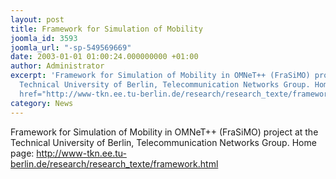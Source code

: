 ```yaml
---
layout: post
title: Framework for Simulation of Mobility
joomla_id: 3593
joomla_url: "-sp-549569669"
date: 2003-01-01 01:00:24.000000000 +01:00
author: Administrator
excerpt: 'Framework for Simulation of Mobility in OMNeT++ (FraSiMO) project at the
  Technical University of Berlin, Telecommunication Networks Group. Home page: <a
  href="http://www-tkn.ee.tu-berlin.de/research/research_texte/framework.html">http://www-tkn.ee.tu-berlin.de/research/research_texte/framework.html</a>'
category: News
---
```

Framework for Simulation of Mobility in OMNeT++ (FraSiMO) project at the Technical University of Berlin, Telecommunication Networks Group. Home page: <a href="http://www-tkn.ee.tu-berlin.de/research/research_texte/framework.html">http://www-tkn.ee.tu-berlin.de/research/research_texte/framework.html</a>
